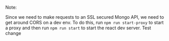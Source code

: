Note:

Since we need to make requests to an SSL secured Mongo API, we need to get around CORS on a dev env.
To do this, run `npm run start-proxy` to start a proxy and then run `npm run start` to start the react dev server.
Test change
